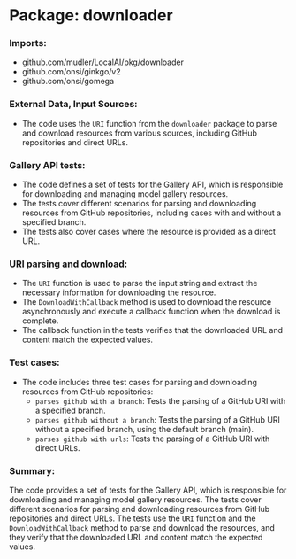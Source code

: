 # Package: downloader

### Imports:
- github.com/mudler/LocalAI/pkg/downloader
- github.com/onsi/ginkgo/v2
- github.com/onsi/gomega

### External Data, Input Sources:
- The code uses the `URI` function from the `downloader` package to parse and download resources from various sources, including GitHub repositories and direct URLs.

### Gallery API tests:
- The code defines a set of tests for the Gallery API, which is responsible for downloading and managing model gallery resources.
- The tests cover different scenarios for parsing and downloading resources from GitHub repositories, including cases with and without a specified branch.
- The tests also cover cases where the resource is provided as a direct URL.

### URI parsing and download:
- The `URI` function is used to parse the input string and extract the necessary information for downloading the resource.
- The `DownloadWithCallback` method is used to download the resource asynchronously and execute a callback function when the download is complete.
- The callback function in the tests verifies that the downloaded URL and content match the expected values.

### Test cases:
- The code includes three test cases for parsing and downloading resources from GitHub repositories:
    - `parses github with a branch`: Tests the parsing of a GitHub URI with a specified branch.
    - `parses github without a branch`: Tests the parsing of a GitHub URI without a specified branch, using the default branch (main).
    - `parses github with urls`: Tests the parsing of a GitHub URI with direct URLs.

### Summary:
The code provides a set of tests for the Gallery API, which is responsible for downloading and managing model gallery resources. The tests cover different scenarios for parsing and downloading resources from GitHub repositories and direct URLs. The tests use the `URI` function and the `DownloadWithCallback` method to parse and download the resources, and they verify that the downloaded URL and content match the expected values.


